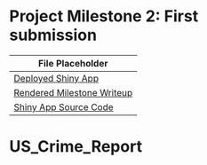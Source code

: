 # Project Milestone 2: First submission

| File Placeholder                |
| ------------------------------- |
| [Deployed Shiny App](#)         |
| [Rendered Milestone Writeup](#) |
| [Shiny App Source Code](#)      |
# US_Crime_Report
